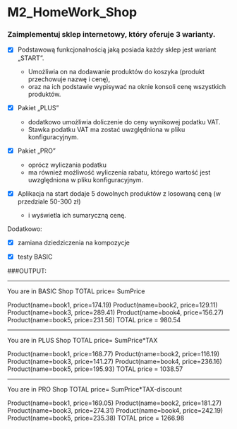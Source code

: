 # M2_HomeWork_Shop

### Zaimplementuj sklep internetowy, który oferuje 3 warianty.

- [x] Podstawową funkcjonalnością jaką posiada każdy sklep jest wariant „START”. 
  * Umożliwia on na dodawanie produktów do koszyka (produkt przechowuje nazwę i cenę), 
  * oraz na ich podstawie wypisywać na oknie konsoli cenę wszystkich produktów.
- [X] Pakiet „PLUS”
  * dodatkowo umożliwia doliczenie do ceny wynikowej podatku VAT. 
  * Stawka podatku VAT ma zostać uwzględniona w pliku konfiguracyjnym.
- [x] Pakiet „PRO” 
  * oprócz wyliczania podatku
  * ma również możliwość wyliczenia rabatu, 
  którego wartość jest uwzględniona w pliku konfiguracyjnym.

- [x] Aplikacja na start dodaje 5 dowolnych produktów z losowaną ceną (w przedziale 50-300 zł) 
   * i wyświetla ich sumaryczną cenę.

Dodatkowo:
- [x] zamiana dziedziczenia na kompozycje
- [x] testy BASIC




###OUTPUT:
****************************
You are in BASIC Shop
TOTAL price= SumPrice

Product(name=book1, price=174.19)
Product(name=book2, price=129.11)
Product(name=book3, price=289.41)
Product(name=book4, price=156.27)
Product(name=book5, price=231.56)
TOTAL price = 980.54
***********************************

You are in PLUS Shop
TOTAL price= SumPrice*TAX

Product(name=book1, price=168.77)
Product(name=book2, price=116.19)
Product(name=book3, price=141.27)
Product(name=book4, price=236.16)
Product(name=book5, price=195.93)
TOTAL price = 1038.57

***********************************
You are in PRO Shop
TOTAL price= SumPrice*TAX-discount

Product(name=book1, price=169.05)
Product(name=book2, price=181.27)
Product(name=book3, price=274.31)
Product(name=book4, price=242.19)
Product(name=book5, price=235.38)
TOTAL price = 1266.98